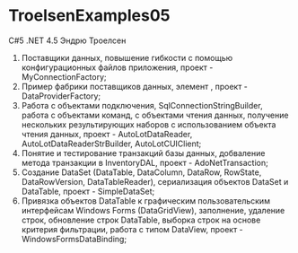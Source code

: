 # TroelsenExamples05
C#5 .NET 4.5 Эндрю Троелсен
1) Поставщики данных, повышение гибкости с помощью конфигурационных файлов приложения, проект - MyConnectionFactory;
2) Пример фабрики поставщиков данных, элемент <connectionStrings>, проект - DataProviderFactory;
3) Работа с объектами подключения, SqlConnectionStringBuilder, работа с объектами команд, с объектами чтения данных, получение нескольких результирующих наборов с использованием объекта чтения данных, проект - AutoLotDataReader, AutoLotDataReaderStrBuilder, AutoLotCUIClient;
4) Понятие и тестирование транзакций базы данных, добваление метода транзакции в InventoryDAL, проект - AdoNetTransaction;
5) Создание DataSet (DataTable, DataColumn, DataRow, RowState, DataRowVersion, DataTableReader), сериализация объектов DataSet и DataTable, проект - SimpleDataSet;
6) Привязка объектов DataTable к графическим пользовательским интерфейсам Windows Forms (DataGridView), заполнение, удаление строк, обновление строк DataTable, выборка строк на основе критерия фильтрации, работа с типом DataView, проект - WindowsFormsDataBinding;
